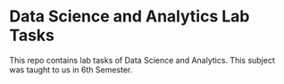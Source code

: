 # Data Science and Analytics Lab Tasks 
This repo contains lab tasks of Data Science and Analytics. This subject was taught to us in 6th Semester.

